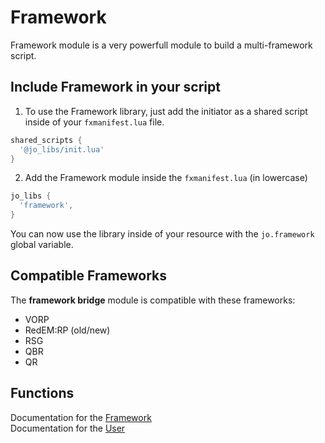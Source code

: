 # Framework

Framework module is a very powerfull module to build a multi-framework script.

## Include Framework in your script

1. To use the Framework library, just add the initiator as a shared script inside of your `fxmanifest.lua` file.
```lua
shared_scripts {
  '@jo_libs/init.lua'
}
```
2. Add the Framework module inside the `fxmanifest.lua` (in lowercase)
```lua
jo_libs {
  'framework',
}
```
You can now use the library inside of your resource with the `jo.framework` global variable.

## Compatible Frameworks
The **framework bridge** module is compatible with these frameworks:
* VORP  
* RedEM:RP (old/new)  
* RSG  
* QBR  
* QR  
  
## Functions

Documentation for the [Framework](./framework.md)  
Documentation for the [User](./user.md) 

